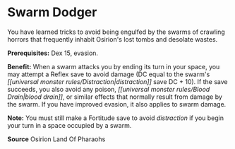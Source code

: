 ﻿---
cssclass: [feats]

---
# Swarm Dodger

You have learned tricks to avoid being engulfed by the swarms of crawling horrors that frequently inhabit Osirion's lost tombs and desolate wastes.

**Prerequisites:** Dex 15, evasion.

**Benefit:** When a swarm attacks you by ending its turn in your space, you may attempt a Reflex save to avoid damage (DC equal to the swarm's _[[universal monster rules/Distraction|distraction]]_ save DC + 10). If the save succeeds, you also avoid any poison, _[[universal monster rules/Blood Drain|blood drain]]_, or similar effects that normally result from damage by the swarm. If you have improved evasion, it also applies to swarm damage.

**Note:** You must still make a Fortitude save to avoid _distraction_ if you begin your turn in a space occupied by a swarm.

**Source** Osirion Land Of Pharaohs